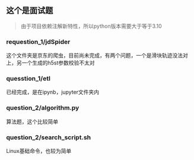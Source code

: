 ## 这个是面试题

> 由于项目依赖注解新特性，所以python版本需要大于等于3.10

### requestion_1/jdSpider

这个文件夹是京东的爬虫，目前尚未完成，有两个问题，一个是滑块轨迹没法对上，另一个生成的h5st参数校验不太对

### quesstion_1/etl
已经完成，是在ipynb，jupyter文件夹内

### question_2/algorithm.py
算法题，这个比较简单


### question_2/search_script.sh
Linux基础命令，也较为简单